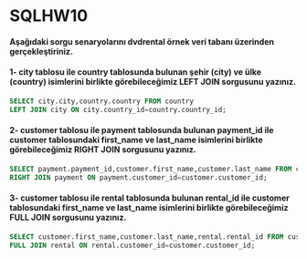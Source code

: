 # SQLHW10

#### Aşağıdaki sorgu senaryolarını dvdrental örnek veri tabanı üzerinden gerçekleştiriniz.
#### 1- city tablosu ile country tablosunda bulunan şehir (city) ve ülke (country) isimlerini birlikte görebileceğimiz LEFT JOIN sorgusunu yazınız.
```SQL
SELECT city.city,country.country FROM country
LEFT JOIN city ON city.country_id=country.country_id;
```
#### 2- customer tablosu ile payment tablosunda bulunan payment_id ile customer tablosundaki first_name ve last_name isimlerini birlikte görebileceğimiz RIGHT JOIN sorgusunu yazınız.
```SQL
SELECT payment.payment_id,customer.first_name,customer.last_name FROM customer
RIGHT JOIN payment ON payment.customer_id=customer.customer_id;
```
#### 3- customer tablosu ile rental tablosunda bulunan rental_id ile customer tablosundaki first_name ve last_name isimlerini birlikte görebileceğimiz FULL JOIN sorgusunu yazınız.
```SQL
SELECT customer.first_name,customer.last_name,rental.rental_id FROM customer
FULL JOIN rental ON rental.customer_id=customer.customer_id;
```
